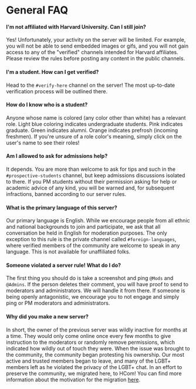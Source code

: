 # General FAQ 

#### I'm not affiliated with Harvard University. Can I still join?
Yes! Unfortunately, your activity on the server will be limited. For example, you will not be able to send embedded images or gifs, and you will not gain access to any of the "verified" channels intended for Harvard affiliates. Please review the rules before posting any content in the public channels. 

#### I'm a student. How can I get verified? 
Head to the `#verify-here` channel on the server! The most up-to-date verification process will be outlined there. 

#### How do I know who is a student? 
Anyone whose name is colored (any color other than white) has a relevant role. Light blue coloring indicates undergraduate students. Pink indicates graduate. Green indicates alumni. Orange indicates prefrosh (incoming freshmen). If you're unsure of a role color's meaning, simply click on the user's name to see their roles! 

#### Am I allowed to ask for admissions help? 
It depends. You are more than welcome to ask for tips and such in the `#prospective-students` channel, but keep admissions discussions isolated to there. If you PM students without their permission asking for help or academic advice of any kind, you will be warned and, for subsequent infractions, banned according to our server rules.

#### What is the primary language of this server?
Our primary language is English. While we encourage people from all ethnic and national backgrounds to join and participate, we ask that all conversation be held in English for moderation purposes. The only exception to this rule is the private channel called `#foreign-languages`, where verified members of the community are welcome to speak in any language. This is not available for unaffiliated folks. 

#### Someone violated a server rule! What do I do? 
The first thing you should do is take a screenshot and ping `@Mods` and `@Admins`. If the person deletes their comment, you will have proof to send to moderators and administrators. We will handle it from there. If someone is being openly antagonistic, we encourage you to not engage and simply ping or PM moderators and administrators. 

#### Why did you make a new server? 
In short, the owner of the previous server was wildly inactive for months at a time.  They would only come online once every few months to give instruction to the moderators or randomly remove permissions, which indicated how wildly out of touch they were.  When the issue was brought to the community, the community began protesting his ownership.  Our most active and trusted members began to leave, and many of the LGBT+ members left as he violated the privacy of the LGBT+ chat.  In an effort to preserve the community, we migrated here, to HCom! You can find more information about the motivation for the migration [here](https://harvardcommunityhub.github.io/general/migration).